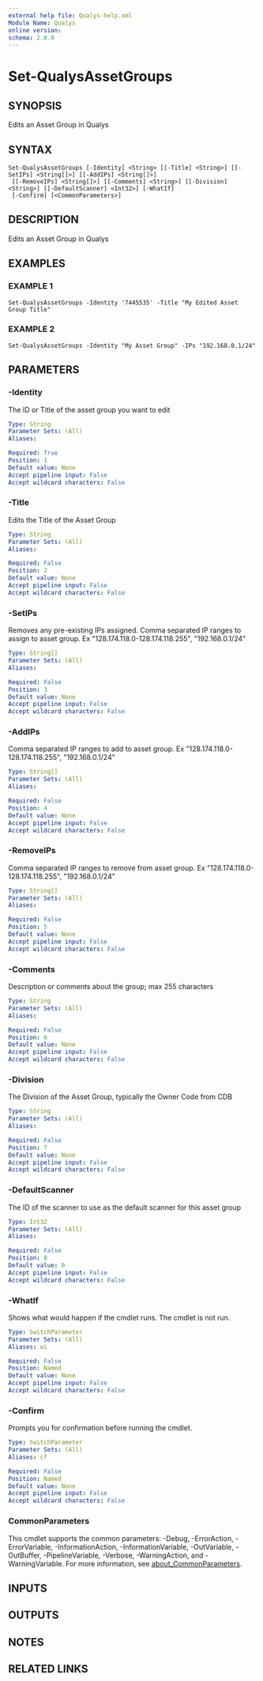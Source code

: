```yaml
---
external help file: Qualys-help.xml
Module Name: Qualys
online version:
schema: 2.0.0
---
```


# Set-QualysAssetGroups

## SYNOPSIS
Edits an Asset Group in Qualys

## SYNTAX

```
Set-QualysAssetGroups [-Identity] <String> [[-Title] <String>] [[-SetIPs] <String[]>] [[-AddIPs] <String[]>]
 [[-RemoveIPs] <String[]>] [[-Comments] <String>] [[-Division] <String>] [[-DefaultScanner] <Int32>] [-WhatIf]
 [-Confirm] [<CommonParameters>]
```

## DESCRIPTION
Edits an Asset Group in Qualys

## EXAMPLES

### EXAMPLE 1
```
Set-QualysAssetGroups -Identity '7445535' -Title "My Edited Asset Group Title"
```

### EXAMPLE 2
```
Set-QualysAssetGroups -Identity "My Asset Group" -IPs "192.168.0.1/24"
```

## PARAMETERS

### -Identity
The ID or Title of the asset group you want to edit

```yaml
Type: String
Parameter Sets: (All)
Aliases:

Required: True
Position: 1
Default value: None
Accept pipeline input: False
Accept wildcard characters: False
```

### -Title
Edits the Title of the Asset Group

```yaml
Type: String
Parameter Sets: (All)
Aliases:

Required: False
Position: 2
Default value: None
Accept pipeline input: False
Accept wildcard characters: False
```

### -SetIPs
Removes any pre-existing IPs assigned.
Comma separated IP ranges to assign to asset group.
Ex "128.174.118.0-128.174.118.255", "192.168.0.1/24"

```yaml
Type: String[]
Parameter Sets: (All)
Aliases:

Required: False
Position: 3
Default value: None
Accept pipeline input: False
Accept wildcard characters: False
```

### -AddIPs
Comma separated IP ranges to add to asset group.
Ex "128.174.118.0-128.174.118.255", "192.168.0.1/24"

```yaml
Type: String[]
Parameter Sets: (All)
Aliases:

Required: False
Position: 4
Default value: None
Accept pipeline input: False
Accept wildcard characters: False
```

### -RemoveIPs
Comma separated IP ranges to remove from asset group.
Ex "128.174.118.0-128.174.118.255", "192.168.0.1/24"

```yaml
Type: String[]
Parameter Sets: (All)
Aliases:

Required: False
Position: 5
Default value: None
Accept pipeline input: False
Accept wildcard characters: False
```

### -Comments
Description or comments about the group; max 255 characters

```yaml
Type: String
Parameter Sets: (All)
Aliases:

Required: False
Position: 6
Default value: None
Accept pipeline input: False
Accept wildcard characters: False
```

### -Division
The Division of the Asset Group, typically the Owner Code from CDB

```yaml
Type: String
Parameter Sets: (All)
Aliases:

Required: False
Position: 7
Default value: None
Accept pipeline input: False
Accept wildcard characters: False
```

### -DefaultScanner
The ID of the scanner to use as the default scanner for this asset group

```yaml
Type: Int32
Parameter Sets: (All)
Aliases:

Required: False
Position: 8
Default value: 0
Accept pipeline input: False
Accept wildcard characters: False
```

### -WhatIf
Shows what would happen if the cmdlet runs.
The cmdlet is not run.

```yaml
Type: SwitchParameter
Parameter Sets: (All)
Aliases: wi

Required: False
Position: Named
Default value: None
Accept pipeline input: False
Accept wildcard characters: False
```

### -Confirm
Prompts you for confirmation before running the cmdlet.

```yaml
Type: SwitchParameter
Parameter Sets: (All)
Aliases: cf

Required: False
Position: Named
Default value: None
Accept pipeline input: False
Accept wildcard characters: False
```

### CommonParameters
This cmdlet supports the common parameters: -Debug, -ErrorAction, -ErrorVariable, -InformationAction, -InformationVariable, -OutVariable, -OutBuffer, -PipelineVariable, -Verbose, -WarningAction, and -WarningVariable. For more information, see [about_CommonParameters](http://go.microsoft.com/fwlink/?LinkID=113216).

## INPUTS

## OUTPUTS

## NOTES

## RELATED LINKS
